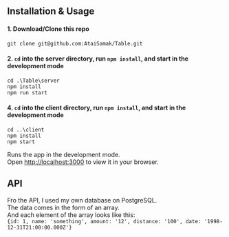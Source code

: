 ## Installation & Usage

#### 1. Download/Clone this repo

```
git clone git@github.com:AtaiSamak/Table.git
```

#### 2. `cd` into the server directory, run `npm install`, and start in the development mode

```
cd .\Table\server
npm install
npm run start
```

#### 4. `cd` into the client directory, run `npm install`, and start in the development mode

```
cd ..\client
npm install
npm start
```

Runs the app in the development mode.\
Open [http://localhost:3000](http://localhost:3000) to view it in your browser.

## API

Fro the API, I used my own database on PostgreSQL.<br>
The data comes in the form of an array.<br>
And each element of the array looks like this:<br>
`{id: 1, name: 'something', amount: '12', distance: '100', date: '1998-12-31T21:00:00.000Z'}`
